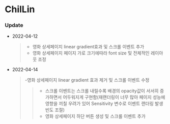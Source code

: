 # ChilLin

### Update

-  2022-04-12

   > -  영화 상세페이지 linear gradient효과 및 스크롤 이벤트 추가
   > -  영화 상세페이지 페이지 가로 크기에따라 font size 및 전체적인 레이아웃 조정

-  2022-04-14
   > -영화 상세페이지 linear gradient 효과 제거 및 스크롤 이벤트 수정
   >
   > > -  스크롤 이벤트는 스크롤 내릴수록 배경의 opacity값이 서서히 증가하면서 어두워지게 구현함(재랜더링이 너무 많아 페이지 성능에 영향을 끼칠 우려가 있어 Sensitivity 변수로 이벤트 랜더링 발생 빈도 조절)
   > > -  영화 상세페이지 하단 버튼 생성 및 스크롤 이벤트 추가
